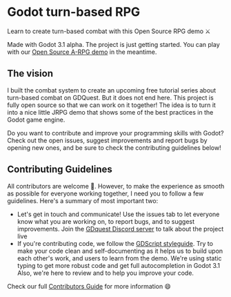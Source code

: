 # Godot turn-based RPG

Learn to create turn-based combat with this Open Source RPG demo ⚔

Made with Godot 3.1 alpha. The project is just getting started. You can play with our [Open Source A-RPG demo](https://github.com/GDquest/make-pro-2d-games-with-godot/) in the meantime.

## The vision

I built the combat system to create an upcoming free tutorial series about turn-based combat on GDQuest. But it does not end here. This project is fully open source so that we can work on it together! The idea is to turn it into a nice little JRPG demo that shows some of the best practices in the Godot game engine.

Do you want to contribute and improve your programming skills with Godot? Check out the open issues, suggest improvements and report bugs by opening new ones, and be sure to check the contributing guidelines below!

## Contributing Guidelines

All contributors are welcome 🙂. However, to make the experience as smooth as possible for everyone working together, I need you to follow a few guidelines. Here's a summary of most important two:

- Let's get in touch and communicate! Use the issues tab to let everyone know what you are working on, to report bugs, and to suggest improvements. Join the [GDquest Discord server](https://discord.gg/87NNb3Z) to talk about the project live
- If you're contributing code, we follow the [GDScript styleguide](http://docs.godotengine.org/en/latest/getting_started/scripting/gdscript/gdscript_styleguide.html). Try to make your code clean and self-documenting as it helps us to build upon each other's work, and users to learn from the demo. We're using static typing to get more robust code and get full autocompletion in Godot 3.1 Also, we're here to review and to help you improve your code.

Check our full [Contributors Guide](http://gdquest.com/open-source/contributing-guidelines/) for more information 😄
